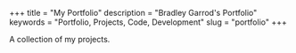 +++
title = "My Portfolio"
description = "Bradley Garrod's Portfolio"
keywords = "Portfolio, Projects, Code, Development"
slug = "portfolio"
+++

A collection of my projects.